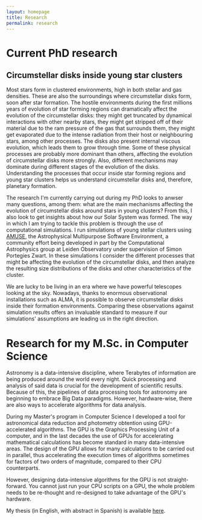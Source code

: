 ```yaml
---
layout: homepage
title: Research
permalink: research
---
```

# Current PhD research

## Circumstellar disks inside young star clusters

Most stars form in clustered environments, high in both stellar and gas densities. These are also the surroundings where circumstellar disks form, soon after star formation. The hostile environments during the first millions years of evolution of star forming regions can dramatically affect the evolution of the circumstellar disks: they might get truncated by dynamical interactions with other nearby stars, they might get stripped off of their material due to the ram pressure of the gas that surrounds them, they might get evaporated due to the intense radiation from their host or neighbouring stars, among other processes. The disks also present internal viscous evolution, which leads them to grow through time. Some of these physical processes are probably more dominant than others, affecting the evolution of circumstellar disks more strongly. Also, different mechanisms may dominate during different stages of the evolution of the disks. Understanding the processes that occur inside star forming regions and young star clusters helps us understand circumstellar disks and, therefore, planetary formation.

The research I'm currently carrying out during my PhD looks to anwser many questions, among them: what are the main mechanisms affecting the evolution of circumstellar disks around stars in young clusters? From this, I also look to get insights about how our Solar System was formed. The way in which I am trying to tackle this problem is through the use of computational simulations. I run simulations of young stellar clusters using <a href="http://amusecode.org" target="_blank">AMUSE</a>, the Astrophysical Multipurpose Software Environment, a community effort being developed in part by the Computational Astrophysics group at Leiden Observatory under supervision of Simon Portegies Zwart. In these simulations I consider the different processes that might be affecting the evolution of the circumstellar disks, and then analyze the resulting size distributions of the disks and other characteristics of the cluster.

We are lucky to be living in an era where we have powerful telescopes looking at the sky. Nowadays, thanks to enormous observational installations such as ALMA, it is possible to observe circumstellar disks inside their formation environments. Comparing these observations against simulation results offers an invaluable standard to measure if our simulations' assumptions are leading us in the right direction.

# Research for my M.Sc. in Computer Science
Astronomy is a data-intensive discipline, where Terabytes of information are being produced around the world every night. Quick processing and analysis of said data is crucial for the development of scientific results. Because of this, the pipelines of data processing tools for astronomy are beginning to embrace Big Data paradigms. However, hardware-wise, there are also ways to accelerate algorithms for data analysis.

During my Master's program in Computer Science I developed a tool for astronomical data reduction and photometry obtention using GPU-accelerated algorithms. The GPU is the Graphics Processing Unit of a computer, and in the last decades the use of GPUs for accelerating mathematical calculations has become standard in many data-intensive areas. The design of the GPU allows for many calculations to be carried out in parallel, thus accelerating the execution times of algorithms sometimes for factors of two orders of magnitude, compared to their CPU counterparts.

However, designing data-intensive algorithms for the GPU is not straight-forward. You cannot just run your CPU scripts on a GPU, the whole problem needs to be re-thought and re-designed to take advantage of the GPU's hardware.

My thesis (in English, with abstract in Spanish) is available <a href="http://repositorio.uchile.cl/handle/2250/140769" target="_blank">here</a>.
